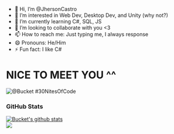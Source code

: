 - 👋 Hi, I’m @JhersonCastro
- 👀 I’m interested in Web Dev, Desktop Dev, and Unity (why not?)
- 🌱 I’m currently learning C#, SQL, JS
- 💞️ I’m looking to collaborate with you <3
- 📫 How to reach me: Just typing me, I always response
- 😄 Pronouns: He/Him
- ⚡ Fun fact: I like C#
# NICE TO MEET YOU ^^
  ![@Bucket #30NitesOfCode](https://www.codedex.io/api/petStatus?user=Bucket)

### GitHub Stats
<a href="https://github.com/JhersonCastro">
  <img src="https://github-readme-stats.anuraghazra1.vercel.app/api?username=JhersonCastro&include_all_commits=true&theme=solarized-dark" alt="Bucket's github stats" />
</a>
<br />
<a href="https://github.com/JhersonCastro?tab=repositories">
  <img src="https://github-readme-stats.vercel.app/api/top-langs/?username=JhersonCastro&theme=solarized-dark" />
</a>

<!---
JhersonCastro/JhersonCastro is a ✨ special ✨ repository because its `README.md` (this file) appears on your GitHub profile.
You can click the Preview link to take a look at your changes.
--->

